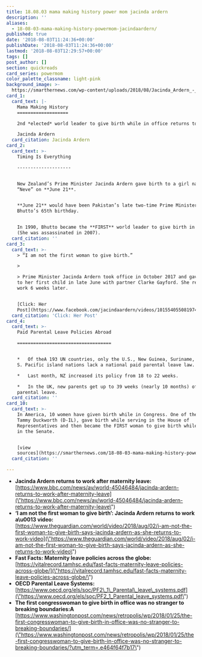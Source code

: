 ```yaml
---
title: 18.08.03 mama making history power mom jacinda ardern
description: ''
aliases:
  - 18-08-03-mama-making-history-powermom-jacindaardern/
published: true
date: '2018-08-03T11:24:36+00:00'
publishDate: '2018-08-03T11:24:36+00:00'
lastmod: '2018-08-03T12:29:57+00:00'
tags: []
post_author: []
section: quickreads
card_series: powermom
color_palette_classname: light-pink
background_image: >-
  https://smarthernews.com/wp-content/uploads/2018/08/Jacinda_Ardern_-_cropped.jpg
card_1:
  card_text: |-
    Mama Making History
    ===================

    2nd *elected* world leader to give birth while in office returns to work.

    Jacinda Ardern
  card_citation: Jacinda Ardern
card_2:
  card_text: >-
    Timing Is Everything

    --------------------


    New Zealand’s Prime Minister Jacinda Ardern gave birth to a girl named
    “Neve” on **June 21**.


    **June 21** would have been Pakistan’s late two-time Prime Minister Benazir
    Bhutto’s 65th birthday.


    In 1990, Bhutto became the **FIRST** world leader to give birth in office
    (She was assassinated in 2007).
  card_citation: ''
card_3:
  card_text: >-
    > “I am not the first woman to give birth.”

    > 

    > Prime Minister Jacinda Ardern took office in October 2017 and gave birth
    to her first child in late June with partner Clarke Gayford. She returned to
    work 6 weeks later.


    [Click: Her
    Post](https://www.facebook.com/jacindaardern/videos/10155405508197441/)
  card_citation: 'Click: Her Post'
card_4:
  card_text: >-
    Paid Parental Leave Policies Abroad

    ===================================


    *   Of theA 193 UN countries, only the U.S., New Guinea, Suriname, & a few
    S. Pacific island nations lack a national paid parental leave law.

    *   Last month, NZ increased its policy from 18 to 22 weeks.

    *   In the UK, new parents get up to 39 weeks (nearly 10 months) of paid
    parental leave.
  card_citation: ''
card_10:
  card_text: >-
    In America, 10 women have given birth while in Congress. One of them, Sen.
    Tammy Duckworth (D-IL), gave birth while serving in the House of
    Representatives and then became the FIRST woman to give birth while serving
    in the Senate.


    [view
    sources](https://smarthernews.com/18-08-03-mama-making-history-powermom-jacindaardern/)
  card_citation: ''

---
```

*   **Jacinda Ardern returns to work after maternity leave:** [https://www.bbc.com/news/av/world-45046484/jacinda-ardern-returns-to-work-after-maternity-leave](\"https://www.bbc.com/news/av/world-45046484/jacinda-ardern-returns-to-work-after-maternity-leave\")
*   **‘I am not the first woman to give birth’: Jacinda Ardern returns to work a\\u0013 video:** [https://www.theguardian.com/world/video/2018/aug/02/i-am-not-the-first-woman-to-give-birth-says-jacinda-ardern-as-she-returns-to-work-video](\"https://www.theguardian.com/world/video/2018/aug/02/i-am-not-the-first-woman-to-give-birth-says-jacinda-ardern-as-she-returns-to-work-video\")
*   **Fast Facts: Maternity leave policies across the globe:**  
    [https://vitalrecord.tamhsc.edu/fast-facts-maternity-leave-policies-across-globe/](\"https://vitalrecord.tamhsc.edu/fast-facts-maternity-leave-policies-across-globe/\")
*   **OECD Parental Leave Systems:** [https://www.oecd.org/els/soc/PF2\_1\_Parental\_leave\_systems.pdf](\"https://www.oecd.org/els/soc/PF2_1_Parental_leave_systems.pdf\")
*   **The first congresswoman to give birth in office was no stranger to breaking boundaries:A**  
    [https://www.washingtonpost.com/news/retropolis/wp/2018/01/25/the-first-congresswoman-to-give-birth-in-office-was-no-stranger-to-breaking-boundaries/](\"https://www.washingtonpost.com/news/retropolis/wp/2018/01/25/the-first-congresswoman-to-give-birth-in-office-was-no-stranger-to-breaking-boundaries/?utm_term=.e464f64f7b17\")